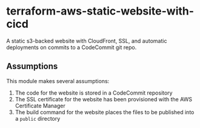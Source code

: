 # terraform-aws-static-website-with-cicd

A static s3-backed website with CloudFront, SSL, and automatic deployments on commits to a CodeCommit git repo.

## Assumptions

This module makes several assumptions:

1. The code for the website is stored in a CodeCommit repository
1. The SSL certificate for the website has been provisioned with the AWS Certificate Manager
1. The build command for the website places the files to be published into a `public` directory
